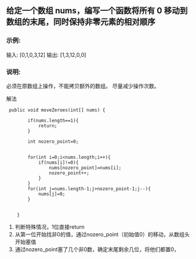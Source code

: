 ## 给定一个数组 nums，编写一个函数将所有 0 移动到数组的末尾，同时保持非零元素的相对顺序

### 示例:
输入: [0,1,0,3,12]
输出: [1,3,12,0,0]

### 说明:
必须在原数组上操作，不能拷贝额外的数组。
尽量减少操作次数。


解法
```
 public void moveZeroes(int[] nums) {
        
        if(nums.length==1){
            return;
        }
      
        int nozero_point=0;
       
        
        for(int i=0;i<nums.length;i++){
            if(nums[i]!=0){
                nums[nozero_point]=nums[i];
                nozero_point++;
            }
        }
        for(int j=nums.length-1;j>nozero_point-1;j--){
            nums[j]=0; 
        }
        
        
    }
```

1. 判断特殊情况，1位直接return
2. 从第一位开始找非0的值，通过nozero_point（初始值0）的移动，从数组头开始塞值
2. 通过nozero_point塞了几个非0数，确定末尾剩余几位，将他们都置0，
